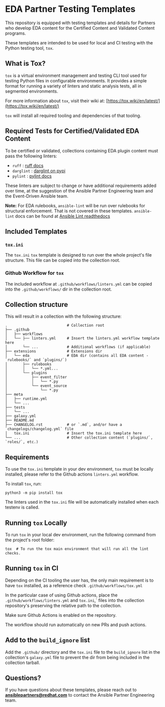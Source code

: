 # EDA Partner Testing Templates
This repository is equipped with testing templates and details
for Partners who develop EDA content for the Certified Content
and Validated Content programs. 

These templates are intended to be used for local and CI testing
with the Python testing tool, `tox`. 

## What is Tox?

`tox` is a virtual environment management and testing CLI tool used
for testing Python files in configurable environments. It provides
a simple format for running a variety of linters and static analysis
tests, all in segmented environments. 

For more information about `tox`, visit their wiki at:
[https://tox.wiki/en/latest/](https://tox.wiki/en/latest/)

`tox` will install all required tooling and dependencies of that tooling. 

## Required Tests for Certified/Validated EDA Content

To be certified or validated, collections containing EDA plugin content
must pass the following linters:

- `ruff` : [ruff docs](https://beta.ruff.rs/docs/)
- `darglint` : [darglint on pypi](https://pypi.org/project/darglint/) 
- `pylint` : [pylint docs](https://pylint.readthedocs.io/en/latest/)

These linters are subject to change or have additional requirements added
over time, at the suggestion of the Ansible Partner Engineering team and
the Event-Driven Ansible team. 

**Note:** For EDA rulebooks, `ansible-lint` will be run over rulebooks for
structural enforcement. That is not covered in these templates. `ansible-lint`
docs can be found at [Ansible Lint readthedocs](https://ansible-lint.readthedocs.io/)

## Included Templates

### `tox.ini`

The `tox.ini` `tox` template is designed to run over the whole project's file structure. This file can be copied into the collection root. 

### Github Workflow for `tox`

The included workflow at `.github/workflows/linters.yml` can be copied into the `.github/workflows/` dir in the collection root. 

## Collection structure

This will result in a collection with the following structure:

    .                           # Collection root
    ├── .github
    │   ├── workflows
    │   └── ├── linters.yml     # Insert the linters.yml workflow template here
    │       └── ...             # Additional workflows (if applicable)  
    ├── extensions              # Extensions dir
    │   └── eda                 # EDA dir (contains all EDA content - `rulebooks/` and `plugins/`)
    │       ├── rulebooks           
    │       │   └── *.yml...        
    │       └── plugins             
    │           ├── event_filter
    │           │   └── *.py
    │           └── event_source
    │               └── *.py
    ├── meta
    │   ├── runtime.yml
    │   └── ...
    ├── tests
    │   └── ...
    ├── galaxy.yml
    ├── README.md
    ├── CHANGELOG.rst           # or `.md`, and/or have a `changelogs/changelog.yml` file
    │   tox.ini                 # Insert the tox.ini template here
    └── ...                     # Other collection content (`plugins/`, `roles/`, etc.)

## Requirements

To use the `tox.ini` template in your dev environment, `tox` must be locally installed,
please refer to the Github actions `linters.yml` workflow. 

To install `tox`, run:

    python3 -m pip install tox

The linters used in the `tox.ini` file will be automatically installed when each testenv is called.

## Running `tox` Locally

To run `tox` in your local dev environment, run the following command from the project's root folder:

```
tox  # To run the tox main environment that will run all the lint checks.
```

## Running `tox` in CI

Depending on the CI tooling the user has, the only main requirement is to have `tox` installed, as a
reference check `.github/workflows/tox.yml`

In the particular case of using Github actions, place the `.github/workflows/linters.yml` and `tox.ini`,` files into the collection repository's preserving the relative path to the collection. 

Make sure Github Actions is enabled on the repository. 

The workflow should run automatically on new PRs and push actions. 

## Add to the `build_ignore` list

Add the `.github/` directory and the `tox.ini` file to the `build_ignore` list in the collection's `galaxy.yml` file to prevent the dir from being included in the collection tarball. 

## Questions?

If you have questions about these templates, please reach out to **ansiblepartners@redhat.com** to contact the Ansible Partner Engineering team. 

